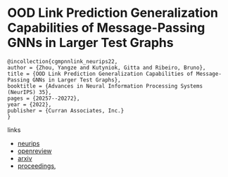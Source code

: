 # OOD Link Prediction Generalization Capabilities of Message-Passing GNNs in Larger Test Graphs

```
@incollection{cgmpnnlink_neurips22,
author = {Zhou, Yangze and Kutyniok, Gitta and Ribeiro, Bruno},
title = {OOD Link Prediction Generalization Capabilities of Message-Passing GNNs in Larger Test Graphs},
booktitle = {Advances in Neural Information Processing Systems (NeurIPS) 35},
pages = {20257--20272},
year = {2022},
publisher = {Curran Associates, Inc.}
}
```

links
- [neurips](https://nips.cc/Conferences/2022/Schedule?showEvent=52920)
- [openreview](https://openreview.net/forum?id=q_AeTuxv02D)
- [arxiv](https://arxiv.org/abs/2205.15117)
- [proceedings](https://papers.nips.cc//paper_files/paper/2022/hash/7f88a8478c4ae97819ccffa1e80e7a7b-Abstract-Conference.html),
